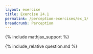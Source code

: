 ```yaml
---
layout: exercise
title: Exercise 24.1
permalink: /perception-exercises/ex_1/
breadcrumb: Perception
---
```


{% include mathjax_support %}

<div><i class="arrow-up loader" data-chapter="perception-exercises" data-exercise="ex_1" data-rating="0"></i></div>
{% include_relative question.md %}
